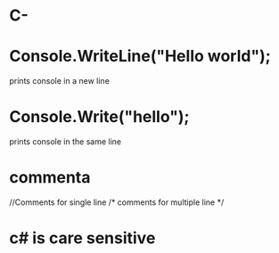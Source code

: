 # C-

# Console.WriteLine("Hello world"); 
prints console in a new line
# Console.Write("hello");
prints console in the same line
# commenta
//Comments for single line
/* comments
for
multiple
line
*/
# c# is care sensitive

